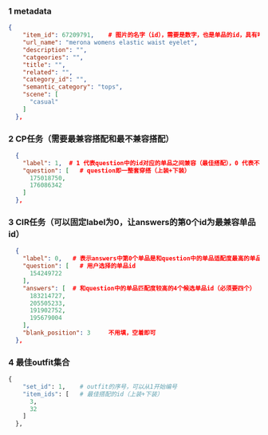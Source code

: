 ### 1 metadata

```json
{
    "item_id": 67209791,	# 图片的名字（id），需要是数字，也是单品的id，具有唯一性
    "url_name": "merona womens elastic waist eyelet",
    "description": "",
    "catgeories": "",
    "title": "",
    "related": "",
    "category_id": "",
    "semantic_category": "tops",
    "scene": [
      "casual"
    ]
  },
```

### 2 CP任务（需要最兼容搭配和最不兼容搭配）

```json
  {
    "label": 1,  # 1 代表question中的id对应的单品之间兼容（最佳搭配），0 代表不兼容
    "question": [	# question即一整套穿搭（上装+下装）
      175018750,
      176086342
    ]
  },
```

### 3 CIR任务（可以固定label为0，让answers的第0个id为最兼容单品id）

```json
  {
    "label": 0,   # 表示answers中第0个单品是和question中的单品适配度最高的单品
    "question": [	# 用户选择的单品id
      154249722
    ],
    "answers": [  # 和question中的单品匹配度较高的4个候选单品id（必须要四个）
      183214727,
      205505233,
      191902752,
      195679004
    ],
    "blank_position": 3	    不用填，空着即可
  },
```

### 4 最佳outfit集合

```python
{
    "set_id": 1,	# outfit的序号，可以从1开始编号
    "item_ids": [	# 最佳搭配的id（上装+下装）
      3,
      32
    ]
  },
```
